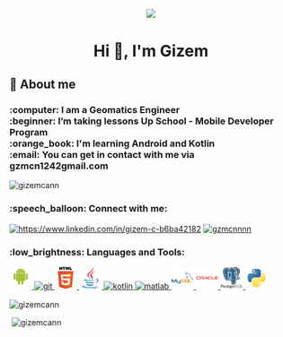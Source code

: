 
<p align="center"> <img src="https://user-images.githubusercontent.com/42353797/165080590-6b0762dc-a189-41c5-9939-3957e7a0a2b4.gif" /></p>


<h1 align="center">Hi 👋, I'm Gizem</h1>

## :raising_hand: About me
<h3  align="left">:computer: I am a Geomatics Engineer </br>  :beginner:  I’m taking lessons Up School - Mobile Developer Program </br> :orange_book: I'm learning Android and Kotlin </br> :email: You can get in contact with me via gzmcn1242gmail.com</h3>

<p align="left"> <img src="https://komarev.com/ghpvc/?username=gizemcann&label=Profile%20views&color=0e75b6&style=flat" alt="gizemcann" /> </p>

<h3 align="left">:speech_balloon: Connect with me:</h3>
<p align="left">
<a href="https://linkedin.com/in/https://www.linkedin.com/in/gizem-c-b6ba42182" target="blank"><img align="center" src="https://raw.githubusercontent.com/rahuldkjain/github-profile-readme-generator/master/src/images/icons/Social/linked-in-alt.svg" alt="https://www.linkedin.com/in/gizem-c-b6ba42182" height="30" width="40" /></a>
<a href="https://instagram.com/gzmcnnnn" target="blank"><img align="center" src="https://raw.githubusercontent.com/rahuldkjain/github-profile-readme-generator/master/src/images/icons/Social/instagram.svg" alt="gzmcnnnn" height="30" width="40" /></a>
</p>

<h3 align="left">:low_brightness: Languages and Tools:</h3>
<p align="left"> <a href="https://developer.android.com" target="_blank" rel="noreferrer"> <img src="https://raw.githubusercontent.com/devicons/devicon/master/icons/android/android-original-wordmark.svg" alt="android" width="40" height="40"/> </a> <a href="https://git-scm.com/" target="_blank" rel="noreferrer"> <img src="https://www.vectorlogo.zone/logos/git-scm/git-scm-icon.svg" alt="git" width="40" height="40"/> </a> <a href="https://www.w3.org/html/" target="_blank" rel="noreferrer"> <img src="https://raw.githubusercontent.com/devicons/devicon/master/icons/html5/html5-original-wordmark.svg" alt="html5" width="40" height="40"/> </a> <a href="https://www.java.com" target="_blank" rel="noreferrer"> <img src="https://raw.githubusercontent.com/devicons/devicon/master/icons/java/java-original.svg" alt="java" width="40" height="40"/> </a> <a href="https://kotlinlang.org" target="_blank" rel="noreferrer"> <img src="https://www.vectorlogo.zone/logos/kotlinlang/kotlinlang-icon.svg" alt="kotlin" width="40" height="40"/> </a> <a href="https://www.mathworks.com/" target="_blank" rel="noreferrer"> <img src="https://upload.wikimedia.org/wikipedia/commons/2/21/Matlab_Logo.png" alt="matlab" width="40" height="40"/> </a> <a href="https://www.mysql.com/" target="_blank" rel="noreferrer"> <img src="https://raw.githubusercontent.com/devicons/devicon/master/icons/mysql/mysql-original-wordmark.svg" alt="mysql" width="40" height="40"/> </a> <a href="https://www.oracle.com/" target="_blank" rel="noreferrer"> <img src="https://raw.githubusercontent.com/devicons/devicon/master/icons/oracle/oracle-original.svg" alt="oracle" width="40" height="40"/> </a> <a href="https://www.postgresql.org" target="_blank" rel="noreferrer"> <img src="https://raw.githubusercontent.com/devicons/devicon/master/icons/postgresql/postgresql-original-wordmark.svg" alt="postgresql" width="40" height="40"/> </a> <a href="https://www.python.org" target="_blank" rel="noreferrer"> <img src="https://raw.githubusercontent.com/devicons/devicon/master/icons/python/python-original.svg" alt="python" width="40" height="40"/> </a> </p>

<p><img align="center" src="https://github-readme-stats.vercel.app/api/top-langs?username=gizemcann&show_icons=true&locale=en&layout=compact" alt="gizemcann" /></p>

<p>&nbsp;<img align="center" src="https://github-readme-stats.vercel.app/api?username=gizemcann&show_icons=true&locale=en" alt="gizemcann" /></p>
